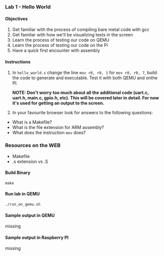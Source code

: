 ### Lab 1 -  Hello World

#### Objectives 

1. Get familiar with the process of compiling bare metal code with gcc
3. Get familiar with how we'll be visualizing tests in the screen
4. Learn the process of testing our code on QEMU
4. Learn the process of testing our code on the Pi
5. Have a quick first encounter with assembly

#### Instructions 

1. In `hello_world.s` change the line `mov r0, r0, 1` for `mov r0, r0, 7`, build the code to generate and executable. Test it with both QEMU and onthe PI. 

    **NOTE: Don't worry too much about all the additional code (uart.c, uart.h, main.c, gpio.h, etc). This will be covered later in detail. For now it's used for getting an output to the screen.**

2. In your favourite browser look for answers to the following questions:

- What is a Makefile?
- What is the file extension for ARM assembly?
- What does the instruction `mov` does? 

### Resources on the WEB
- Makefile
- .s extension vs .S

#### Build Binary
```
make
```

#### Run lab in QEMU
```
./run_on_qemu.sh
```

#### Sample output in QEMU
missing

#### Sample output in Raspberry PI
missing